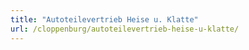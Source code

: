 ```yaml
---
title: "Autoteilevertrieb Heise u. Klatte"
url: /cloppenburg/autoteilevertrieb-heise-u-klatte/
---
```

